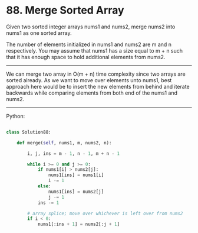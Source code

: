 # 88. Merge Sorted Array

Given two sorted integer arrays nums1 and nums2, merge nums2 into nums1 as one
sorted array.

The number of elements initialized in nums1 and nums2 are m and n respectively.
You may assume that nums1 has a size equal to m + n such that it has enough
space to hold additional elements from nums2.

---

We can merge two array in O(m + n) time complexity since two arrays are sorted
already. As we want to move over elements unto nums1, best approach here would
be to insert the new elements from behind and iterate backwards while comparing
elements from both end of the nums1 and nums2.

---

Python:

```python

class Solution88:

    def merge(self, nums1, m, nums2, n):

        i, j, ins = m - 1, n - 1, m + n - 1

        while i >= 0 and j >= 0:
            if nums1[i] > nums2[j]:
                nums1[ins] = nums1[i]
                i -= 1
            else:
                nums1[ins] = nums2[j]
                j -= 1
            ins -= 1

        # array splice; move over whichever is left over from nums2
        if i < 0:
            nums1[:ins + 1] = nums2[:j + 1]
```

